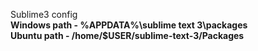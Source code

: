 Sublime3 config  
<b>Windows path - %APPDATA%\sublime text 3\packages  
<b>Ubuntu path - /home/$USER/sublime-text-3/Packages
